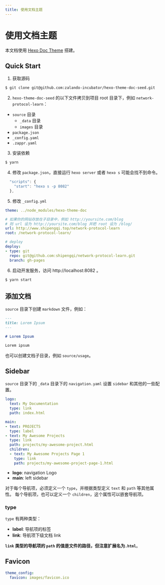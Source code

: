 ```yaml
---
title: 使用文档主题
---
```

# 使用文档主题

本文档使用 [Hexo Doc Theme](https://zalando-incubator.github.io/hexo-theme-doc/index.html) 搭建。

## Quick Start
1. 获取源码
```sh
$ git clone git@github.com:zalando-incubator/hexo-theme-doc-seed.git
```

2. `hexo-theme-doc-seed` 的以下文件拷贝到项目 root 目录下，例如 `network-protocol-learn`：
- `source` 目录
  - `_data` 目录
  - `images` 目录
- `package.json`
- `_config.yaml`
- `.zappr.yaml`

3. 安装依赖
```sh
$ yarn
```

4. 修改 `package.json`，直接运行 `hexo server` 或者 `hexo s` 可能会找不到命令。
```js
  "scripts": {
    "start": "hexo s -p 8082"
  },
```

5. 修改 `_config.yml`
```yml
theme: ../node_modules/hexo-theme-doc

# 如果你的网站存放在子目录中，例如 http://yoursite.com/blog
# 则 url 设为 http://yoursite.com/blog 并把 root 设为 /blog/
url: http://www.shipengqi.top/network-protocol-learn
root: /network-protocol-learn/

# deploy
deploy:
- type: git
  repo: git@github.com:shipengqi/network-protocol-learn.git
  branch: gh-pages
```

6. 启动开发服务，访问 http://localhost:8082 。
```sh
$ yarn start
```

## 添加文档
`source` 目录下创建 `markdown` 文件，例如：

```md
---
title: Lorem Ipsum
---

# Lorem Ipsum

Lorem ipsum
```
也可以创建文档子目录，例如 `source/usage`。

## Sidebar
`source` 目录下的 `_data` 目录下的 `navigation.yaml` 设置 `sidebar` 和其他的一些配置。

```yml
logo:
  text: My Documentation
  type: link
  path: index.html

main:
- text: PROJECTS
  type: label
- text: My Awesome Projects
  type: link
  path: projects/my-awesome-project.html
  children:
  - text: My Awesome Projects Page 1
    type: link
    path: projects/my-awesome-project-page-1.html
```

- **logo**: navigation Logo
- **main**: left sidebar

对于每个导航项，必须定义一个 `type`，并根据类型定义 `text` 和 `path` 等其他属性。
每个导航项，也可以定义一个 `children`，这个属性可以嵌套导航项。

### type
`type` 有两种类型：
- **label**: 导航项的标签
- **link**: 导航项下级文档 link

**`link` 类型的导航项的 `path` 的值是文件的路径，但注意扩展名为`.html`**。

## Favicon
```yml
theme_config:
  favicon: images/favicon.ico
```